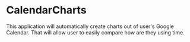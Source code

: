 # CalendarCharts
This application will automatically create charts out of user's Google Calendar. That will allow user to easily compare how are they using time.
